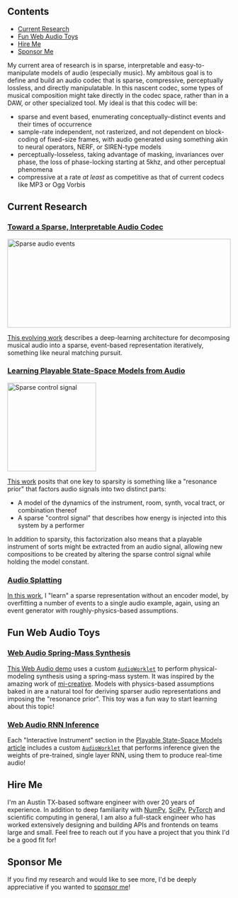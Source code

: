 ## Contents

- [Current Research](#current-research)
- [Fun Web Audio Toys](#fun-web-audio-toys)
- [Hire Me](#hire-me)
- [Sponsor Me](#sponsor-me)
  

My current area of research is in sparse, interpretable and easy-to-manipulate models of audio (especially music).  My ambitous goal is to define and build an audio codec that is sparse, compressive, perceptually lossless, and directly manipulatable.  In this nascent codec, some types of musical composition might take directly in the codec space, rather than in a DAW, or other specialized tool.  My ideal is that this codec will be:

- sparse and event based, enumerating conceptually-distinct events and their times of occurrence
- sample-rate independent, not rasterized, and not dependent on block-coding of fixed-size frames, with audio generated using something akin to neural operators, NERF, or SIREN-type models
- perceptually-losseless, taking advantage of masking, invariances over phase, the loss of phase-locking starting at 5khz, and other perceptual phenomena
- compressive at a rate _at least_ as competitive as that of current codecs like MP3 or Ogg Vorbis

## Current Research

### [Toward a Sparse, Interpretable Audio Codec]()

<img src="https://github.com/user-attachments/assets/424f803e-d969-4d69-9aa7-f8fc5f2dd739" alt="Sparse audio events" height="200" width="100%" />

[This evolving work](https://blog.cochlea.xyz/sparse-interpretable-audio-codec-paper.html) describes a deep-learning architecture for decomposing musical audio into a sparse, event-based representation iteratively, something like neural matching pursuit.

### [Learning Playable State-Space Models from Audio](https://blog.cochlea.xyz/rnn.html)

<img src="https://github.com/user-attachments/assets/95993a48-3829-4de1-870b-c65f242e5c1d" alt="Sparse control signal" height="200" />

[This work](https://blog.cochlea.xyz/rnn.html) posits that one key to sparsity is something like a "resonance prior" that factors audio signals into two distinct parts:

- A model of the dynamics of the instrument, room, synth, vocal tract, or combination thereof
- A sparse "control signal" that describes how energy is injected into this system by a performer

In addition to sparsity, this factorization also means that a playable instrument of sorts might be extracted from an audio signal, allowing new compositions to be created by altering the sparse control signal while holding the model constant.

### [Audio Splatting](https://blog.cochlea.xyz/hierarchical.html)

[In this work](https://blog.cochlea.xyz/hierarchical.html), I "learn" a sparse representation without an encoder model, by overfitting a number of events to a single audio example, again, using an event generator with roughly-physics-based assumptions. 

## Fun Web Audio Toys

### [Web Audio Spring-Mass Synthesis](https://blog.cochlea.xyz/string.html)

[This Web Audio demo](https://blog.cochlea.xyz/string.html) uses a custom [`AudioWorklet`](https://developer.mozilla.org/en-US/docs/Web/API/AudioWorklet) to perform physical-modeling synthesis using a spring-mass system.  It was inspired by the amazing work of [mi-creative](https://github.com/mi-creative).  Models with physics-based assumptions baked in are a natural tool for deriving sparser audio representations and imposing the "resonance prior".  This toy was a fun way to start learning about this topic!

### [Web Audio RNN Inference](https://blog.cochlea.xyz/rnn.html)

Each "Interactive Instrument" section in the [Playable State-Space Models article](https://blog.cochlea.xyz/rnn.html) includes a custom [`AudioWorklet`](https://developer.mozilla.org/en-US/docs/Web/API/AudioWorklet) that performs inference given the weights of pre-trained, single layer RNN, using them to produce real-time audio!

## Hire Me

I'm an Austin TX-based software engineer with over 20 years of experience.  In addition to deep familiarity with [NumPy](https://numpy.org/), [SciPy](https://scipy.org/), [PyTorch](https://pytorch.org/) and scientific computing in general, I am also a full-stack engineer who has worked extensively designing and building APIs and frontends on teams large and small.  Feel free to reach out if you have a project that you think I'd be a good fit for!

## Sponsor Me

If you find my research and would like to see more, I'd be deeply appreciative if you wanted to [sponsor me](https://github.com/sponsors/JohnVinyard)!
